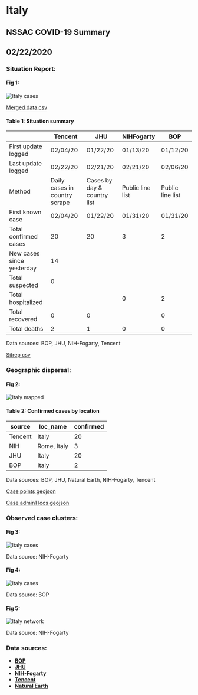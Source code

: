 # Italy
## NSSAC COVID-19 Summary
## 02/22/2020



### Situation Report:
#### Fig 1:
![Italy cases](../merged_histories/Italy_merged_histories.png)

[Merged data csv](https://github.com/SchlittDataSci/SchlittDataSci.github.io/blob/master/data/tables/Italy_merged_daily.csv)

#### Table 1: Situation summary


|                           | Tencent                       | JHU                         | NIHFogarty       | BOP              |
|---------------------------|-------------------------------|-----------------------------|------------------|------------------|
| First update logged       | 02/04/20                      | 01/22/20                    | 01/13/20         | 01/12/20         |
| Last update logged        | 02/22/20                      | 02/21/20                    | 02/21/20         | 02/06/20         |
| Method                    | Daily cases in country scrape | Cases by day & country list | Public line list | Public line list |
| First known case          | 02/04/20                      | 01/22/20                    | 01/31/20         | 01/31/20         |
| Total confirmed cases     | 20                            | 20                          | 3                | 2                |
| New cases since yesterday | 14                            |                             |                  |                  |
| Total suspected           | 0                             |                             |                  |                  |
| Total hospitalized        |                               |                             | 0                | 2                |
| Total recovered           | 0                             | 0                           |                  | 0                |
| Total deaths              | 2                             | 1                           | 0                | 0                |

Data sources: BOP, JHU, NIH-Fogarty, Tencent


[Sitrep csv](https://github.com/SchlittDataSci/SchlittDataSci.github.io/blob/master/data/tables/Italy_sitrep.csv)

### Geographic dispersal:
#### Fig 2:
![Italy mapped](../case_locs/Italy_case_locs.png)

#### Table 2: Confirmed cases by location


| source   | loc_name    |   confirmed |
|----------|-------------|-------------|
| Tencent  | Italy       |          20 |
| NIH      | Rome, Italy |           3 |
| JHU      | Italy       |          20 |
| BOP      | Italy       |           2 |

Data sources: BOP, JHU, Natural Earth, NIH-Fogarty, Tencent


[Case points geojson](https://github.com/SchlittDataSci/SchlittDataSci.github.io/blob/master/data/shapes/Italy_case_locs.geojson)

[Case admin1 locs geojson](https://github.com/SchlittDataSci/SchlittDataSci.github.io/blob/master/data/shapes/Italy_admin1_locs.geojson)

### Observed case clusters:
#### Fig 3:
![Italy cases](../cluster_analysis/Italy_imported_cases_NIHFogarty.png)



Data source: NIH-Fogarty


#### Fig 4:
![Italy cases](../cluster_analysis/Italy_imported_cases_BOP.png)



Data source: BOP


#### Fig 5:
![Italy network](../autochthonous_networks/Italy_network.png)



Data source: NIH-Fogarty


### Data sources:
* **[BOP](https://github.com/beoutbreakprepared/nCoV2019)**
* **[JHU](https://github.com/CSSEGISandData/COVID-19)** 
* **[NIH-Fogarty](https://docs.google.com/spreadsheets/d/1jS24DjSPVWa4iuxuD4OAXrE3QeI8c9BC1hSlqr-NMiU/edit#gid=1187587451)** 
* **[Tencent](https://news.qq.com/zt2020/page/feiyan.htm)**
* **[Natural Earth](https://www.naturalearthdata.com/forums/forum/natural-earth-map-data/cultural-vectors/admin-1-states-provinces-and-their-boundaries/)**

<!-- Global site tag (gtag.js) - Google Analytics -->
<script async src="https://www.googletagmanager.com/gtag/js?id=UA-158816269-1"></script>
<script>
  window.dataLayer = window.dataLayer || [];
  function gtag(){dataLayer.push(arguments);}
  gtag('js', new Date());

  gtag('config', 'UA-158816269-1');
</script>